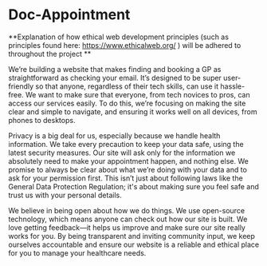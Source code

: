# Doc-Appointment
**Explanation of how ethical web development principles (such as principles found here:
https://www.ethicalweb.org/ ) will be adhered to throughout the project
**
 
  
We’re building a website that makes finding and booking a GP as straightforward as checking your email. It’s designed to be super user-friendly so that anyone, regardless of their tech skills, can use it hassle-free. We want to make sure that everyone, from tech novices to pros, can access our services easily. To do this, we’re focusing on making the site clear and simple to navigate, and ensuring it works well on all devices, from phones to desktops.

Privacy is a big deal for us, especially because we handle health information. We take every precaution to keep your data safe, using the latest security measures. Our site will ask only for the information we absolutely need to make your appointment happen, and nothing else. We promise to always be clear about what we’re doing with your data and to ask for your permission first. This isn’t just about following laws like the General Data Protection Regulation; it's about making sure you feel safe and trust us with your personal details.

We believe in being open about how we do things. We use open-source technology, which means anyone can check out how our site is built. We love getting feedback—it helps us improve and make sure our site really works for you. By being transparent and inviting community input, we keep ourselves accountable and ensure our website is a reliable and ethical place for you to manage your healthcare needs.

